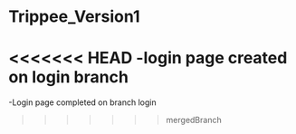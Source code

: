# Trippee_Version1
<<<<<<< HEAD
-login page created on login branch
=======
-Login page completed on branch login
>>>>>>> mergedBranch
